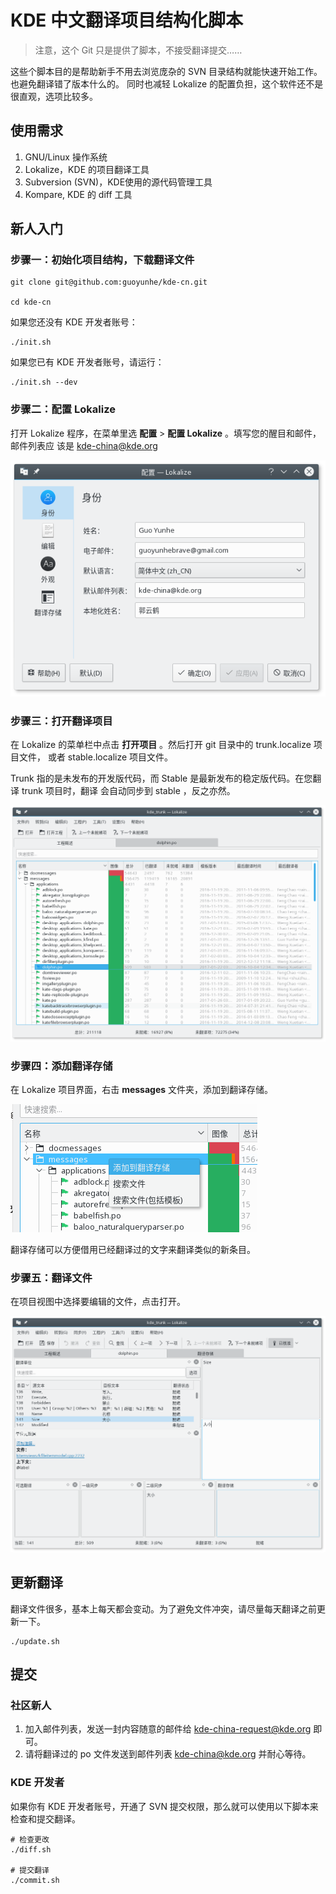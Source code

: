 # KDE 中文翻译项目结构化脚本

> 注意，这个 Git 只是提供了脚本，不接受翻译提交……

这些个脚本目的是帮助新手不用去浏览庞杂的 SVN 目录结构就能快速开始工作。也避免翻译错了版本什么的。
同时也减轻 Lokalize 的配置负担，这个软件还不是很直观，选项比较多。

## 使用需求

1. GNU/Linux 操作系统
2. Lokalize，KDE 的项目翻译工具
3. Subversion (SVN)，KDE使用的源代码管理工具
4. Kompare, KDE 的 diff 工具

## 新人入门

### 步骤一：初始化项目结构，下载翻译文件

```shell
git clone git@github.com:guoyunhe/kde-cn.git

cd kde-cn
```

如果您还没有 KDE 开发者账号：

```shell
./init.sh
```

如果您已有 KDE 开发者账号，请运行：

```shell
./init.sh --dev
```

### 步骤二：配置 Lokalize

打开 Lokalize 程序，在菜单里选 **配置** > **配置 Lokalize** 。填写您的醒目和邮件，邮件列表应
该是 kde-china@kde.org

![screenshot](img/lokalize-config.png)

### 步骤三：打开翻译项目

在 Lokalize 的菜单栏中点击 **打开项目** 。然后打开 git 目录中的 trunk.localize 项目文件，
或者 stable.localize 项目文件。

Trunk 指的是未发布的开发版代码，而 Stable 是最新发布的稳定版代码。在您翻译 trunk 项目时，翻译
会自动同步到 stable ，反之亦然。

![screenshot](img/lokalize-project.png)

### 步骤四：添加翻译存储

在 Lokalize 项目界面，右击 **messages** 文件夹，添加到翻译存储。

![screenshot](img/lokalize-memory.png)

翻译存储可以方便借用已经翻译过的文字来翻译类似的新条目。

### 步骤五：翻译文件

在项目视图中选择要编辑的文件，点击打开。

![screenshot](img/lokalize-editor.png)


## 更新翻译

翻译文件很多，基本上每天都会变动。为了避免文件冲突，请尽量每天翻译之前更新一下。

```shell
./update.sh
```


## 提交

### 社区新人

1. 加入邮件列表，发送一封内容随意的邮件给 <kde-china-request@kde.org> 即可。
2. 请将翻译过的 po 文件发送到邮件列表 <kde-china@kde.org> 并耐心等待。

### KDE 开发者

如果你有 KDE 开发者账号，开通了 SVN 提交权限，那么就可以使用以下脚本来检查和提交翻译。

```shell
# 检查更改
./diff.sh

# 提交翻译
./commit.sh
```
